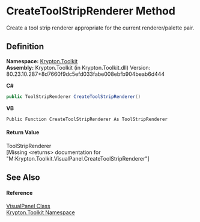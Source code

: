 # CreateToolStripRenderer Method


Create a tool strip renderer appropriate for the current renderer/palette pair.



## Definition
**Namespace:** <a href="79d2eac2-21f4-54ff-7552-b20c33c30600.md">Krypton.Toolkit</a>  
**Assembly:** Krypton.Toolkit (in Krypton.Toolkit.dll) Version: 80.23.10.287+8d7660f9dc5efd033fabe008ebfb904beab6d444

**C#**
``` C#
public ToolStripRenderer CreateToolStripRenderer()
```
**VB**
``` VB
Public Function CreateToolStripRenderer As ToolStripRenderer
```



#### Return Value
ToolStripRenderer  
\[Missing &lt;returns&gt; documentation for "M:Krypton.Toolkit.VisualPanel.CreateToolStripRenderer"\]

## See Also


#### Reference
<a href="6fbc3d92-8b52-35e9-904e-553b5951491c.md">VisualPanel Class</a>  
<a href="79d2eac2-21f4-54ff-7552-b20c33c30600.md">Krypton.Toolkit Namespace</a>  
